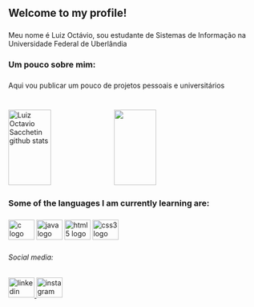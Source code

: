 <h2 align="left">Welcome to my profile!</h2>

###

<p align="left">Meu nome é Luiz Octávio, sou estudante de Sistemas de Informação na Universidade Federal de Uberlândia</p>

###

<h3 align="left">Um pouco sobre mim:</h3>

###

<p align="left">Aqui vou publicar um pouco de projetos pessoais e universitários</p>

###

<br clear="both">

<div align="left">  
  <img width="41%" height="150px" src="https://github-readme-stats.vercel.app/api?username=LuizOctavioSB&show_icons=true&count_private=true&hide_border=true&title_color=8A2BE2&icon_color=8A2BE2&text_color=9932CC&bg_color=0a0c10&theme=transparent" alt="Luiz Octavio Sacchetin github stats" /> 
  <img width="41%" height="150px" src="https://github-readme-stats.vercel.app/api/top-langs/?username=LuizOctavioSB&layout=compact&hide_border=true&title_color=8A2BE2&text_color=9932CC&bg_color=0a0c10&theme=transparent" />
</div>

###

<h3 align="left">Some of the languages I am currently learning are:</h3>

###

<div align="left">
  <img src="https://cdn.jsdelivr.net/gh/devicons/devicon/icons/c/c-original.svg" height="40" width="52" alt="c logo"  />
  <img src="https://cdn.jsdelivr.net/gh/devicons/devicon/icons/java/java-original.svg" height="40" width="52" alt="java logo"  />
  <img src="https://cdn.jsdelivr.net/gh/devicons/devicon/icons/html5/html5-original.svg" height="40" width="52" alt="html5 logo"  />
  <img src="https://cdn.jsdelivr.net/gh/devicons/devicon/icons/css3/css3-original.svg" height="40" width="52" alt="css3 logo"  />
</div>

###

<h6 align="left">Social media:</h6>

###

<div align="left">
  <a href="https://www.linkedin.com/in/luizoctaviosb/" target="_blank">
    <img src="https://raw.githubusercontent.com/maurodesouza/profile-readme-generator/master/src/assets/icons/social/linkedin/default.svg" width="52" height="40" alt="linkedin logo"  />
  </a>
  <a href="https://www.instagram.com/luizsacchetin/" target="_blank">
    <img src="https://raw.githubusercontent.com/maurodesouza/profile-readme-generator/master/src/assets/icons/social/instagram/default.svg" width="52" height="40" alt="instagram logo"  />
  </a>
</div>

###
